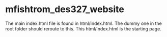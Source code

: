# mfishtrom_des327_website

The main index.html file is found in html/index.html. The dummy one in the root folder should reroute to this. This html/index.html is the starting page.
